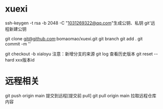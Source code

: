 # xuexi
ssh-keygen -t rsa -b 2048 -C "1031269322@qq.com"生成公钥、私钥
git'远程新建公钥

git clone git@github.com:bomaomao/xuexi.git
git branch 
git add .
git commit -m ''

git checkout -b xialoyu 注意：新增分支的来源
git log 查看历史版本
git reset --hard xxx版本id

# 远程相关
git push origin main 提交到远程[提交前 pull]
git pull origin main 拉取远程仓库内容
